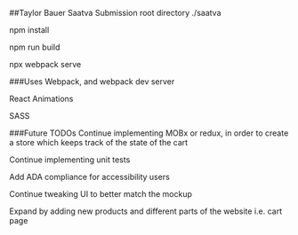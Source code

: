 ##Taylor Bauer Saatva Submission
root directory ./saatva

npm install

npm run build

npx webpack serve

###Uses
Webpack, and webpack dev server

React Animations

SASS

###Future TODOs
Continue implementing MOBx or redux, in order to create a store which keeps track of the state of the cart

Continue implementing unit tests

Add ADA compliance for accessibility users

Continue tweaking UI to better match the mockup

Expand by adding new products and different parts of the website i.e. cart page

